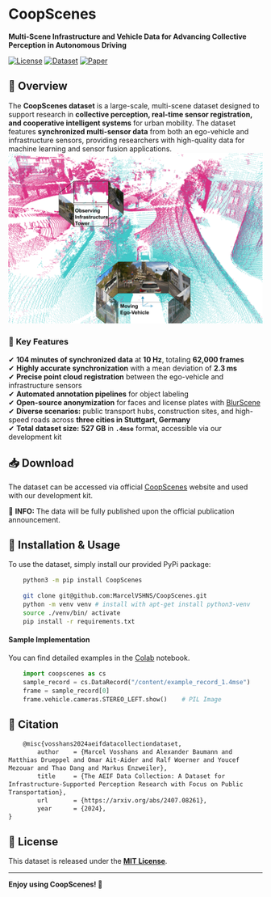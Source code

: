 # **CoopScenes**   
**Multi-Scene Infrastructure and Vehicle Data for Advancing Collective Perception in Autonomous Driving**  

[![License](https://img.shields.io/badge/license-MIT-blue.svg)](LICENSE) [![Dataset](https://img.shields.io/badge/Dataset-527GB-green)](https://coopscenes.github.io/) [![Paper](https://img.shields.io/badge/Paper-ArXiv-orange)](https://arxiv.org/abs/2407.08261)  

## 🚀 **Overview**  
The **CoopScenes dataset** is a large-scale, multi-scene dataset designed to support research in **collective perception,
real-time sensor registration, and cooperative intelligent systems** for urban mobility. The dataset features **synchronized 
multi-sensor data** from both an ego-vehicle and infrastructure sensors, providing researchers with high-quality data for
machine learning and sensor fusion applications.
![Sample Frame](docs/frame_sample.png)

### 📌 **Key Features**  
✔ **104 minutes of synchronized data** at **10 Hz**, totaling **62,000 frames**  
✔ **Highly accurate synchronization** with a mean deviation of **2.3 ms**  
✔ **Precise point cloud registration** between the ego-vehicle and infrastructure sensors  
✔ **Automated annotation pipelines** for object labeling  
✔ **Open-source anonymization** for faces and license plates with [BlurScene](https://github.com/CoopScenes/BlurScene)  
✔ **Diverse scenarios:** public transport hubs, construction sites, and high-speed roads across **three cities in Stuttgart, Germany**  
✔ **Total dataset size:** **527 GB** in **`.4mse`** format, accessible via our development kit  

## 📥 **Download**
The dataset can be accessed via official [CoopScenes](https://coopscenes.github.io/) website and used with our development kit.

📢 **INFO:** The data will be fully published upon the official publication announcement.

## 🔧 **Installation & Usage**  
To use the dataset, simply install our provided PyPi package:
```bash
    python3 -m pip install CoopScenes
```

```bash
    git clone git@github.com:MarcelVSHNS/CoopScenes.git
    python -m venv venv # install with apt-get install python3-venv
    source ./venv/bin/ activate
    pip install -r requirements.txt 
```

#### Sample Implementation
You can find detailed examples in the [Colab](https://colab.research.google.com/drive/1p2cw3bSZ6B798qQ2jVnpvKQI5pv_-y_D?usp=sharing#scrollTo=aYpilA40LqDK) notebook.
```python
    import coopscenes as cs
    sample_record = cs.DataRecord("/content/example_record_1.4mse")
    frame = sample_record[0]
    frame.vehicle.cameras.STEREO_LEFT.show()    # PIL Image
```

## 📑 Citation
```
    @misc{vosshans2024aeifdatacollectiondataset,
        author    = {Marcel Vosshans and Alexander Baumann and Matthias Drueppel and Omar Ait-Aider and Ralf Woerner and Youcef Mezouar and Thao Dang and Markus Enzweiler},
        title     = {The AEIF Data Collection: A Dataset for Infrastructure-Supported Perception Research with Focus on Public Transportation},
        url       = {https://arxiv.org/abs/2407.08261},
        year      = {2024},
}
```

## 📜 **License**
This dataset is released under the **[MIT License](LICENSE)**.

---

**Enjoy using CoopScenes! 🚀**



